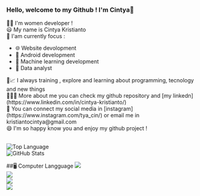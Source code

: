 ### Hello, welcome to my Github ! I'm Cintya👋

👩‍💻 I'm women developer ! </br>
😃 My name is Cintya Kristianto </br>
🧐 I'am currently focus : </br>
   <ul>
   <li>🌐  Website devolopment </li>
   <li>📱   Android development</li>
   <li> 🤖  Machine learning development </li>
   <li>🧾  Data analyst</li>
   </ul>
🌱📈 I always training , explore and learning about programming, tecnology and new things </br>
👩🏻‍💼 More about me you can check my github repository and [my linkedn](https://www.linkedin.com/in/cintya-kristianto/)</br>
🤙 You can connect my social media in [instagram](https://www.instagram.com/tya_cin/) or email me in kristiantocintya@gmail.com </br>
😄 I'm so happy know you and enjoy my github project ! </br> </br>

![Top Language](https://github-readme-stats.vercel.app/api/top-langs/?username=cin181920&show_icons=true&theme=radical) </br>
![GitHub Stats](https://github-readme-stats.vercel.app/api?username=cin181920&theme=radical) 

##🖥️ Computer Langguage 
<img src="https://img.shields.io/badge/-HTML-e34f26?logo=html5&logoColor=fff "></br>
<img src="https://img.shields.io/badge/-kotlin-7F52FF?logo=kotlin&logoColor=fff"> </br>
<img src="https://img.shields.io/badge/-jupyter-F37626?logo=jupyter5&logoColor=fff "></br>
<img src="https://img.shields.io/badge/-python-3776AB?logo=python&logoColor=fff"> </br>
   



